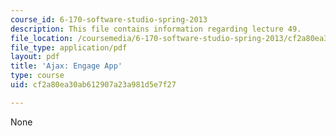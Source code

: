 ```yaml
---
course_id: 6-170-software-studio-spring-2013
description: This file contains information regarding lecture 49.
file_location: /coursemedia/6-170-software-studio-spring-2013/cf2a80ea30ab612907a23a981d5e7f27_MIT6_170S13_49-asyn-app.pdf
file_type: application/pdf
layout: pdf
title: 'Ajax: Engage App'
type: course
uid: cf2a80ea30ab612907a23a981d5e7f27

---
```

None